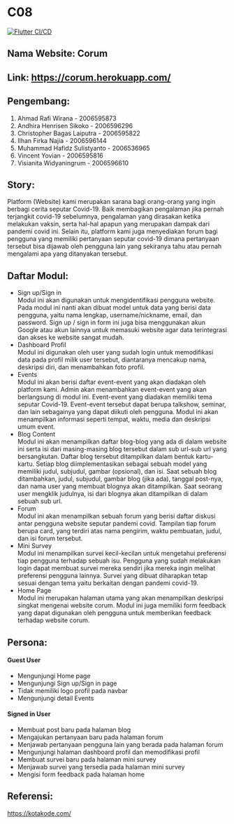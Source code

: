 # C08
[![Flutter CI/CD](https://github.com/chrisbagas/corum/actions/workflows/main.yml/badge.svg)](https://github.com/chrisbagas/corum/actions/workflows/main.yml)
## Nama Website: Corum
## Link: https://corum.herokuapp.com/ 
## Pengembang:
1. Ahmad Rafi Wirana - 2006595873
2. Andhira Henrisen Sikoko - 2006596296
3. Christopher Bagas Laiputra - 2006595822
4. Ilhan Firka Najia - 2006596144
5. Muhammad Hafidz Sulistyanto - 2006536965
6. Vincent Yovian - 2006595816
7. Visianita Widyaningrum - 2006596610
## Story:
Platform (Website) kami merupakan sarana bagi orang-orang yang ingin berbagi cerita seputar Covid-19. Baik membagikan pengalaman jika pernah terjangkit covid-19 sebelumnya, pengalaman yang dirasakan ketika melakukan vaksin, serta hal-hal apapun yang merupakan dampak dari pandemi covid ini. Selain itu, platform kami juga menyediakan forum bagi pengguna yang memiliki pertanyaan seputar covid-19 dimana pertanyaan tersebut bisa dijawab oleh pengguna lain yang sekiranya tahu atau pernah mengalami apa yang ditanyakan tersebut.
## Daftar Modul:
- Sign up/Sign in<br>
Modul ini akan digunakan untuk mengidentifikasi pengguna website. Pada modul ini nanti akan dibuat model untuk data yang berisi data pengguna, yaitu nama lengkap, username/nickname, email, dan password. Sign up / sign in form ini juga bisa menggunakan akun Google atau akun lainnya untuk memasuki website agar data terintegrasi dan akses ke website sangat mudah.
- Dashboard Profil<br>
Modul ini digunakan oleh user yang sudah login untuk memodifikasi data pada profil milik user tersebut, diantaranya mencakup nama, deskripsi diri, dan menambahkan foto profil.
- Events<br>
Modul ini akan berisi daftar event-event yang akan diadakan oleh platform kami. Admin akan menambahkan event-event yang akan berlangsung di modul ini. Event-event yang diadakan memiliki tema seputar Covid-19. Event-event tersebut dapat berupa talkshow, seminar, dan lain sebagainya yang dapat diikuti oleh pengguna. Modul ini akan menampilkan informasi seperti tempat, waktu, media dan deskripsi umum event.
- Blog Content<br>
Modul ini akan menampilkan daftar blog-blog yang ada di dalam website ini serta isi dari masing-masing blog tersebut dalam sub url-sub url yang bersangkutan. Daftar blog tersebut ditampilkan dalam bentuk kartu-kartu. Setiap blog diimplementasikan sebagai sebuah model yang memiliki judul, subjudul, gambar (opsional), dan isi. Saat sebuah blog ditambahkan, judul, subjudul, gambar blog (jika ada), tanggal post-nya, dan nama user yang membuat blognya akan ditampilkan. Saat seorang user mengklik judulnya, isi dari blognya akan ditampilkan di dalam sebuah sub url.
- Forum<br>
Modul ini akan menampilkan sebuah forum yang berisi daftar diskusi antar pengguna website seputar pandemi covid. Tampilan tiap forum berupa card, yang terdiri atas nama pengirim, waktu pembuatan, judul, dan isi forum tersebut.
- Mini Survey<br>
Modul ini menampilkan survei kecil-kecilan untuk mengetahui preferensi tiap pengguna terhadap sebuah isu. Pengguna yang sudah melakukan login dapat membuat survei mereka sendiri jika mereka ingin melihat preferensi pengguna lainnya. Survei yang dibuat diharapkan tetap sesuai dengan tema yaitu berkaitan dengan pandemi covid-19.
- Home Page<br>
Modul ini merupakan halaman utama yang akan menampilkan deskripsi singkat mengenai website corum. Modul ini juga memiliki form feedback yang dapat digunakan oleh pengguna untuk memberikan feedback terhadap website corum.
## Persona:
#### Guest User
- Mengunjungi Home page
- Mengunjungi Sign up/Sign in page
- Tidak memiliki logo profil pada navbar
- Mengunjungi detail Events
#### Signed in User
- Membuat post baru pada halaman blog
- Mengajukan pertanyaan baru pada halaman forum
- Menjawab pertanyaan pengguna lain yang berada pada halaman forum
- Mengunjungi halaman dashboard profil dan memodifikasi profil 
- Membuat survei baru pada halaman mini survey
- Menjawab survei yang tersedia pada halaman mini survey
- Mengisi form feedback pada halaman home
## Referensi:
https://kotakode.com/
